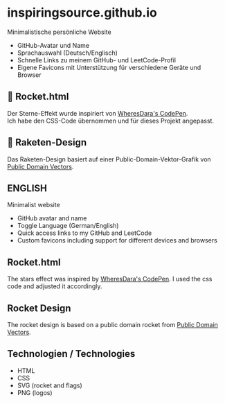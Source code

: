 # inspiringsource.github.io

Minimalistische persönliche Website  

- GitHub-Avatar und Name
- Sprachauswahl (Deutsch/Englisch)
- Schnelle Links zu meinem GitHub- und LeetCode-Profil  
- Eigene Favicons mit Unterstützung für verschiedene Geräte und Browser  

## 🚀 Rocket.html

Der Sterne-Effekt wurde inspiriert von [WheresDara's CodePen](https://codepen.io/wheresdara/pen/wvXBpwa).  
Ich habe den CSS-Code übernommen und für dieses Projekt angepasst.

## 🚀 Raketen-Design

Das Raketen-Design basiert auf einer Public-Domain-Vektor-Grafik von  
[Public Domain Vectors](https://publicdomainvectors.org/en/free-clipart/Colorful-missle-vector-image/74243.html).

## ENGLISH

Minimalist website

- GitHub avatar and name
- Toggle Language (German/English)
- Quick access links to my GitHub and LeetCode
- Custom favicons including support for different devices and browsers

## Rocket.html

The stars effect was inspired by [WheresDara's CodePen](https://codepen.io/wheresdara/pen/wvXBpwa). I used the css code and adjusted it accordingly.

## Rocket Design

The rocket design is based on a public domain rocket from [Public Domain Vectors](https://publicdomainvectors.org/en/free-clipart/Colorful-missle-vector-image/74243.html).

## Technologien / Technologies

- HTML
- CSS
- SVG (rocket and flags)
- PNG (logos)
